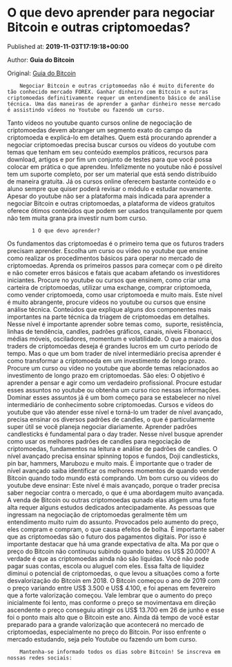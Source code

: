 
# O que devo aprender para negociar Bitcoin e outras criptomoedas?

Published at: **2019-11-03T17:19:18+00:00**

Author: **Guia do Bitcoin**

Original: [Guia do Bitcoin](https://guiadobitcoin.com.br/aprender-lucrar-bitcoin-criptomoedas/)


        Negociar Bitcoin e outras criptomoedas não é muito diferente do tão conhecido mercado FOREX. Ganhar dinheiro com Bitcoin e outras criptomoedas definitivamente requer um entendimento básico de análise técnica. Uma das maneiras de aprender a ganhar dinheiro nesse mercado é assistindo vídeos no Youtube ou fazendo um curso.
      
Tanto vídeos no youtube quanto cursos online de negociação de criptomoedas devem abranger um segmento exato do campo da criptomoeda e explicá-lo em detalhes. Quem está procurando aprender a negociar criptomoedas precisa buscar cursos ou vídeos do youtube com temas que tenham em seu conteúdo exemplos práticos, recursos para download, artigos e por fim um conjunto de testes para que você possa colocar em prática o que aprendeu.
Infelizmente no youtube não é possível tem um suporte completo, por ser um material que está sendo distribuído de maneira gratuita. Já os cursos online oferecem bastante conteúdo e o aluno sempre que quiser poderá revisar o módulo e estudar novamente.
Apesar do youtube não ser a plataforma mais indicada para aprender a negociar Bitcoin e outras criptomoedas, a plataforma de vídeos gratuitos oferece ótimos conteúdos que podem ser usados tranquilamente por quem não tem muita grana pra investir num bom curso.

            1 O que devo aprender?
          
Os fundamentos das criptomoedas é o primeiro tema que os futuros traders precisam aprender. Escolha um curso ou vídeo no youtube que ensine como realizar os procedimentos básicos para operar no mercado de criptomoedas.
Aprenda os primeiros passos para começar com o pé direito e não cometer erros básicos e fatais que acabam afetando os investidores iniciantes. Procure no youtube ou cursos que ensinem, como criar uma carteira de criptomoedas, utilizar uma exchange, comprar criptomoeda, como vender criptomoeda, como usar criptomoeda e muito mais.
Este nível é muito abrangente, procure vídeos no youtube ou cursos que ensine análise técnica. Conteúdos que explique alguns dos componentes mais importantes na parte técnica da triagem de criptomoedas em detalhes.
Nesse nível é importante aprender sobre temas como,  suporte, resistência, linhas de tendência, candles, padrões gráficos, canais, níveis Fibonacci, médias móveis, osciladores, momentum e volatilidade.
O que a maioria dos traders de criptomoedas deseja é grandes lucros em um curto período de tempo. Mas o que um bom trader de nível intermediário precisa aprender é como transformar a criptomoeda em um investimento de longo prazo. Procure um curso ou vídeo no youtube que aborde temas relacionados ao investimento de longo prazo em criptomoedas. São eles:
O objetivo é aprender a pensar e agir como um verdadeiro profissional. Procure estudar esses assuntos no youtube ou obtenha um curso rico nessas informações. Dominar esses assuntos já é um bom começo para se estabelecer no nível intermediário de conhecimento sobre criptomoedas.
Cursos e vídeos do youtube que vão atender esse nível e torná-lo um trader de nível avançado, precisa ensinar os diversos padrões de candles, o que é particularmente super útil se você planeja negociar diariamente. Aprender padrões candlesticks é fundamental para o day trader.
Nesse nível busque aprender como usar os melhores padrões de candles para negociação de criptomoedas, fundamentos na leitura e análise de padrões de candles. O nível avançado precisa ensinar spinning topos e fundos, Doji candlesticks, pin bar, hammers, Marubozu e muito mais.
É importante que o trader de nível avançado saiba identificar os melhores momentos de quando vender Bitcoin quando todo mundo está comprando.
Um bom curso ou vídeos do youtube deve ensinar:
Este nível é mais avançado, porque o trader precisa saber negociar contra o mercado, o que é uma abordagem muito avançada. A venda de Bitcoin ou outras criptomoedas qunado elas atigem uma forte alta requer alguns estudos dedicados antecipadamente.
As pessoas que ingressam na negociação de criptomoedas geralmente têm um entendimento muito ruim do assunto. Provocados pelo aumento do preço, eles compram e compram, o que causa efeitos de bolha. É importante saber que as criptomoedas são o futuro dos pagamentos digitais. Por isso é importante destacar que há uma grande expectativa de alta.
Ma por que o preço do Bitcoin não continuou subindo quando bateu os US$ 20.000? A verdade é que as criptomoedas ainda não são líquidas. Você não pode pagar suas contas, escola ou aluguel com eles. Essa falta de liquidez diminui o potencial de criptomoedas, o que levou a situações como a forte desvalorização do Bitcoin em 2018.
O Bitcoin começou o ano de 2019 com o preço variando entre US$ 3.500 e US$ 4.100, e foi apenas em fevereiro que a forte valorização começou. Vale lembrar que o aumento do preço inicialmente foi lento, mas conforme o preço se movimentava em direção ascendente o preço conseguiu atingir os US$ 13.700 em 26 de junho e esse foi o ponto mais alto que o Bitcoin este ano.
Ainda dá tempo de você estar preparado para a grande valorização que acontecerá no mercado de criptomoedas, especialmente no preço do Bitcoin. Por isso enfrente o mercado estudando, seja pelo Youtube ou fazendo um bom curso.

        Mantenha-se informado todos os dias sobre Bitcoin! Se inscreva em nossas redes sociais:
      
